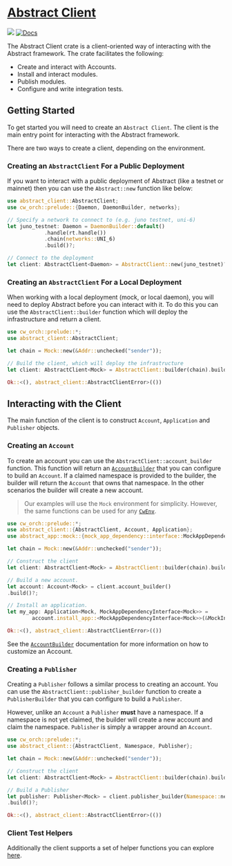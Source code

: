 # [Abstract Client](https://crates.io/abstract-client)

[![](https://img.shields.io/crates/v/abstract-client.svg)](https://crates.io/crates/abstract-client) [![Docs](https://docs.rs/abstract-client/badge.svg)](https://docs.rs/abstract-client)

The Abstract Client crate is a client-oriented way of interacting with the Abstract framework. The crate facilitates the following:

- Create and interact with Accounts.
- Install and interact modules.
- Publish modules.
- Configure and write integration tests.

## Getting Started

To get started you will need to create an `Abstract Client`. The client is the main entry point for interacting with the Abstract framework.

There are two ways to create a client, depending on the environment.

### Creating an `AbstractClient` For a Public Deployment

If you want to interact with a public deployment of Abstract (like a testnet or mainnet) then you can use the `Abstract::new` function like below:

```rust ignore
use abstract_client::AbstractClient;
use cw_orch::prelude::{Daemon, DaemonBuilder, networks};

// Specify a network to connect to (e.g. juno testnet, uni-6) 
let juno_testnet: Daemon = DaemonBuilder::default()
            .handle(rt.handle())
            .chain(networks::UNI_6)
            .build()?;

// Connect to the deployment
let client: AbstractClient<Daemon> = AbstractClient::new(juno_testnet)?;
```

### Creating an `AbstractClient` For a Local Deployment

When working with a local deployment (mock, or local daemon), you will need to deploy Abstract before you can interact with it. To do this you can use the `AbstractClient::builder` function which will deploy the infrastructure and return a client.

```rust
use cw_orch::prelude::*;
use abstract_client::AbstractClient;

let chain = Mock::new(&Addr::unchecked("sender"));

// Build the client, which will deploy the infrastructure
let client: AbstractClient<Mock> = AbstractClient::builder(chain).build()?;

Ok::<(), abstract_client::AbstractClientError>(())
```

## Interacting with the Client

The main function of the client is to construct `Account`, `Application` and `Publisher` objects.

### Creating an `Account`

To create an account you can use the `AbstractClient::account_builder` function. This function will return an [`AccountBuilder`](TODO) that you can configure to build an `Account`. If a claimed namespace is provided to the builder, the builder will return the `Account` that owns that namespace. In the other scenarios the builder will create a new account.

> Our examples will use the `Mock` environment for simplicity. However, the same functions can be used for any [`CwEnv`](https://docs.rs/cw-orch/latest/cw_orch/environment/trait.CwEnv.html).

```rust no_run
use cw_orch::prelude::*;
use abstract_client::{AbstractClient, Account, Application};
use abstract_app::mock::{mock_app_dependency::interface::MockAppDependencyInterface, MockInitMsg};

let chain = Mock::new(&Addr::unchecked("sender"));

// Construct the client
let client: AbstractClient<Mock> = AbstractClient::builder(chain).build()?;

// Build a new account.
let account: Account<Mock> = client.account_builder()
.build()?;

// Install an application.
let my_app: Application<Mock, MockAppDependencyInterface<Mock>> =
        account.install_app::<MockAppDependencyInterface<Mock>>(&MockInitMsg {}, &[])?;

Ok::<(), abstract_client::AbstractClientError>(())
```

See the [`AccountBuilder`](TODO) documentation for more information on how to customize an Account.

### Creating a `Publisher`

Creating a `Publisher` follows a similar process to creating an account. You can use the `AbstractClient::publisher_builder` function to create a `PublisherBuilder` that you can configure to build a `Publisher`.

However, unlike an `Account` a `Publisher` **must** have a namespace. If a namespace is not yet claimed, the builder will create a new account and claim the namespace. `Publisher` is simply a wrapper around an `Account`.

```rust
use cw_orch::prelude::*;
use abstract_client::{AbstractClient, Namespace, Publisher};

let chain = Mock::new(&Addr::unchecked("sender"));

// Construct the client
let client: AbstractClient<Mock> = AbstractClient::builder(chain).build()?;

// Build a Publisher
let publisher: Publisher<Mock> = client.publisher_builder(Namespace::new("my-namespace")?)
.build()?;

Ok::<(), abstract_client::AbstractClientError>(())
```

### Client Test Helpers

Additionally the client supports a set of helper functions you can explore <a href="TODO" target="_blank">here</a>.
